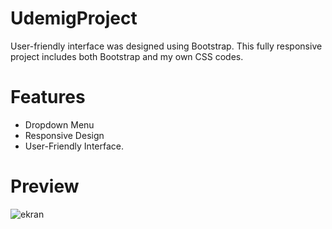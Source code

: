 # UdemigProject

User-friendly interface was designed using Bootstrap. This fully responsive project includes both Bootstrap and my own CSS codes.

# Features

- Dropdown Menu
- Responsive Design
- User-Friendly Interface.

# Preview

![ekran](https://github.com/TugbaKes55/UdemigProject/assets/170290830/9a3a9f41-b335-4c7a-b329-8c360b7600ab)






